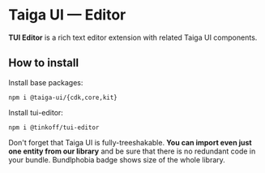 # Taiga UI — Editor

**TUI Editor** is a rich text editor extension with related Taiga UI components.

## How to install

Install base packages:

```
npm i @taiga-ui/{cdk,core,kit}
```

Install tui-editor:

```
npm i @tinkoff/tui-editor
```

Don't forget that Taiga UI is fully-treeshakable. **You can import even just one entity from our library** and be sure
that there is no redundant code in your bundle. Bundlphobia badge shows size of the whole library.
